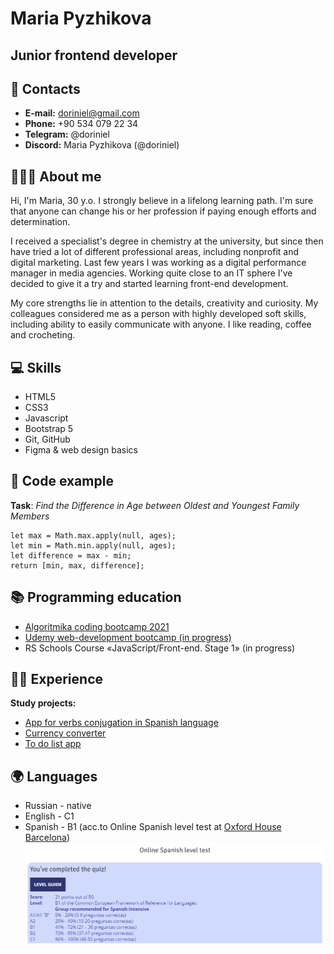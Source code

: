 # Maria Pyzhikova
## Junior frontend developer
## 📧 Contacts
* **E-mail:** doriniel@gmail.com
* **Phone:** +90 534 079 22 34
* **Telegram:** @doriniel
* **Discord:** Maria Pyzhikova (@doriniel)
## 👩🏻‍🦰 About me
Hi, I'm Maria, 30 y.o. I strongly believe in a lifelong learning path. I'm sure that anyone can change his or her profession if paying enough efforts and determination.

I received a specialist's degree in chemistry at the university, but since then have tried a lot of different professional areas, including nonprofit and digital marketing. Last few years I was working as a digital performance manager in media agencies. Working quite close to an IT sphere I've decided to give it a try and started learning front-end development. 

My core strengths lie in attention to the details, creativity and curiosity.
My colleagues considered me as a person with highly developed soft skills, including ability to easily communicate with anyone.
I like reading, coffee and crocheting.
## 💻 Skills
* HTML5
* CSS3
* Javascript
* Bootstrap 5
* Git, GitHub
* Figma & web design basics

## 💾 Code example
**Task**: *Find the Difference in Age between Oldest and Youngest Family Members*
```function differenceInAges(ages){
let max = Math.max.apply(null, ages);
let min = Math.min.apply(null, ages);
let difference = max - min;
return [min, max, difference];
```
## 📚 Programming education
* [Algoritmika coding bootcamp 2021](https://bootcamp.algoritmika.org/)
* [Udemy web-development bootcamp (in progress)](https://www.udemy.com/course/the-complete-web-development-bootcamp/)
* RS Schools Course «JavaScript/Front-end. Stage 1» (in progress)

## 👩‍💻 Experience
**Study projects:**
* [App for verbs conjugation in Spanish language](https://github.com/Doriniel/Spanish-verbs-conjugation-app)
* [Currency converter](https://doriniel.github.io/Currency-converter-project/)
* [To do list app](https://doriniel.github.io/To-Do-List-project/)

## 🌍 Languages
* Russian - native 
* English - C1
* Spanish - B1 (acc.to Online Spanish level test at [Oxford House Barcelona](https://oxfordhousebcn.com/))
![spanish test result B1](/Results%20score.png)
